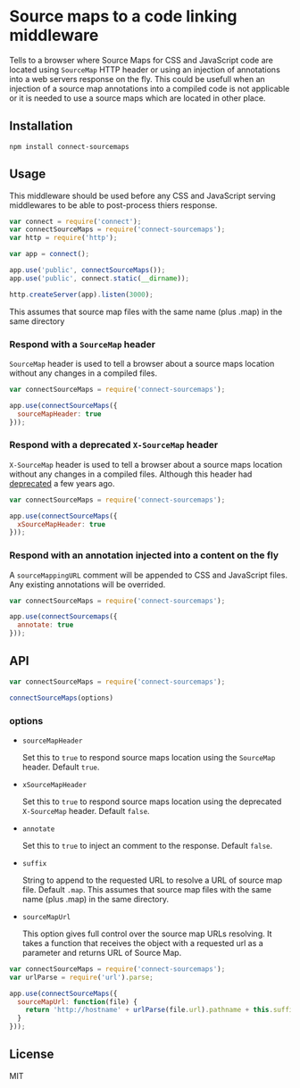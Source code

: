 # Source maps to a code linking middleware

Tells to a browser where Source Maps for CSS and JavaScript code are located using `SourceMap` HTTP header or using an injection of annotations into a web servers response on the fly. This could be usefull when an injection of a source map annotations into a compiled code is not applicable or it is needed to use a source maps which are located in other place.

## Installation

```
npm install connect-sourcemaps
```

## Usage

This middleware should be used before any CSS and JavaScript serving middlewares to be able to post-process thiers response.

```javascript
var connect = require('connect');
var connectSourceMaps = require('connect-sourcemaps');
var http = require('http');

var app = connect();

app.use('public', connectSourceMaps());
app.use('public', connect.static(__dirname));

http.createServer(app).listen(3000);
```

This assumes that source map files with the same name (plus .map) in the same directory

### Respond with a `SourceMap` header

`SourceMap` header is used to tell a browser about a source maps location without any changes in a compiled files.

```javascript
var connectSourceMaps = require('connect-sourcemaps');

app.use(connectSourceMaps({
  sourceMapHeader: true
}));
```

### Respond with a deprecated `X-SourceMap` header

`X-SourceMap` header is used to tell a browser about a source maps location without any changes in a compiled files. Although this header had [deprecated][2] a few years ago.

```javascript
var connectSourceMaps = require('connect-sourcemaps');

app.use(connectSourceMaps({
  xSourceMapHeader: true
}));
```

### Respond with an annotation injected into a content on the fly

A `sourceMappingURL` comment will be appended to CSS and JavaScript files. Any existing annotations will be overrided.

```javascript
var connectSourceMaps = require('connect-sourcemaps');

app.use(connectSourcemaps({
  annotate: true
}));
```

## API

```javascript
var connectSourceMaps = require('connect-sourcemaps');

connectSourceMaps(options)
```

### options

- `sourceMapHeader`

  Set this to `true` to respond source maps location using the `SourceMap` header. Default `true`.

- `xSourceMapHeader`

  Set this to `true` to respond source maps location using the deprecated `X-SourceMap` header. Default `false`.

- `annotate`

  Set this to `true` to inject an comment to the response. Default `false`.

- `suffix`

  String to append to the requested URL to resolve a URL of source map file. Default `.map`. This assumes that source map files with the same name (plus .map) in the same directory.

- `sourceMapUrl`

  This option gives full control over the source map URLs resolving. It takes a function that receives the object with a requested url as a parameter and returns URL of Source Map.

```javascript
var connectSourceMaps = require('connect-sourcemaps');
var urlParse = require('url').parse;

app.use(connectSourceMaps({
  sourceMapUrl: function(file) {
    return 'http://hostname' + urlParse(file.url).pathname + this.suffix;
  }
}));
```

## License

MIT

[1]: https://github.com/mozilla/gecko/search?utf8=%E2%9C%93&q=x-sourcemap
[2]: https://docs.google.com/document/d/1U1RGAehQwRypUTovF1KRlpiOFze0b-_2gc6fAH0KY0k/edit#heading=h.lmz475t4mvbx
